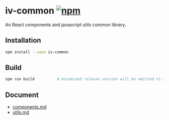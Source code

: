 
iv-common  [![npm](https://img.shields.io/npm/v/iv-common.svg?style=flat)](https://www.npmjs.com/package/iv-common)
======
An React components and javascript utils common library.

## Installation
```bash
npm install --save iv-common
```

## Build
```bash
npm run build          # minimized release version will be emitted to /dist
```

## Document
- [components.md](docs/components.md)
- [utils.md](docs/utils.md)
